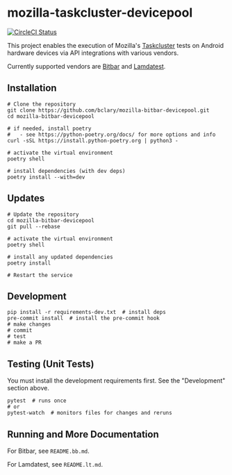 # mozilla-taskcluster-devicepool

[![CircleCI Status](https://circleci.com/gh/mozilla-platform-ops/mozilla-bitbar-devicepool.svg?style=svg)](https://app.circleci.com/pipelines/github/mozilla-platform-ops/mozilla-bitbar-devicepool)


This project enables the execution of Mozilla's [Taskcluster](https://taskcluster.net/) tests on Android hardware devices via API integrations with various vendors.

Currently supported vendors are [Bitbar](https://bitbar.com/) and [Lamdatest](https://www.lambdatest.com/).

## Installation

```
# Clone the repository
git clone https://github.com/bclary/mozilla-bitbar-devicepool.git
cd mozilla-bitbar-devicepool

# if needed, install poetry
#   - see https://python-poetry.org/docs/ for more options and info
curl -sSL https://install.python-poetry.org | python3 -

# activate the virtual environment
poetry shell

# install dependencies (with dev deps)
poetry install --with=dev

```

## Updates

```
# Update the repository
cd mozilla-bitbar-devicepool
git pull --rebase

# activate the virtual environment
poetry shell

# install any updated dependencies
poetry install

# Restart the service
```

## Development

```
pip install -r requirements-dev.txt  # install deps
pre-commit install  # install the pre-commit hook
# make changes
# commit
# test
# make a PR
```

## Testing (Unit Tests)

You must install the development requirements first.  See the "Development" section above.

```
pytest  # runs once
# or
pytest-watch  # monitors files for changes and reruns
```


## Running and More Documentation

For Bitbar, see `README.bb.md`.

For Lamdatest, see `README.lt.md`.
